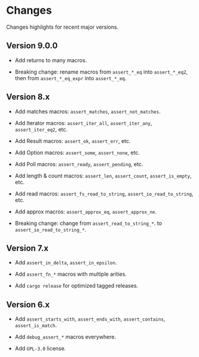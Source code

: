 # Changes

Changes highlights for recent major versions.


## Version 9.0.0

* Add returns to many macros.

* Breaking change: rename macros from `assert_*_eq` into `assert_*_eq2`, then from `assert_*_eq_expr` into `assert_*_eq`.


## Version 8.x

* Add matches macros: `assert_matches`, `assert_not_matches`.

* Add Iterator macros: `assert_iter_all`, `assert_iter_any`, `assert_iter_eq2`, etc.

* Add Result macros: `assert_ok`, `assert_err`, etc.

* Add Option macros: `assert_some`, `assert_none`, etc.

* Add Poll macros: `assert_ready`, `assert_pending`, etc.

* Add length & count macros: `assert_len`, `assert_count`, `assert_is_empty`, etc.

* Add read macros: `assert_fs_read_to_string`, `assert_io_read_to_string`, etc.

* Add approx macros: `assert_approx_eq`, `assert_approx_ne`.

* Breaking change: change from `assert_read_to_string_*`. to `assert_io_read_to_string_*`.


## Version 7.x

* Add `assert_in_delta`, `assert_in_epsilon`.

* Add `assert_fn_*` macros with multiple arities.

* Add `cargo release` for optimized tagged releases.


## Version 6.x

* Add `assert_starts_with`, `assert_ends_with`, `assert_contains`, `assert_is_match`.

* Add `debug_assert_*` macros everywhere.

* Add `GPL-3.0` license.
